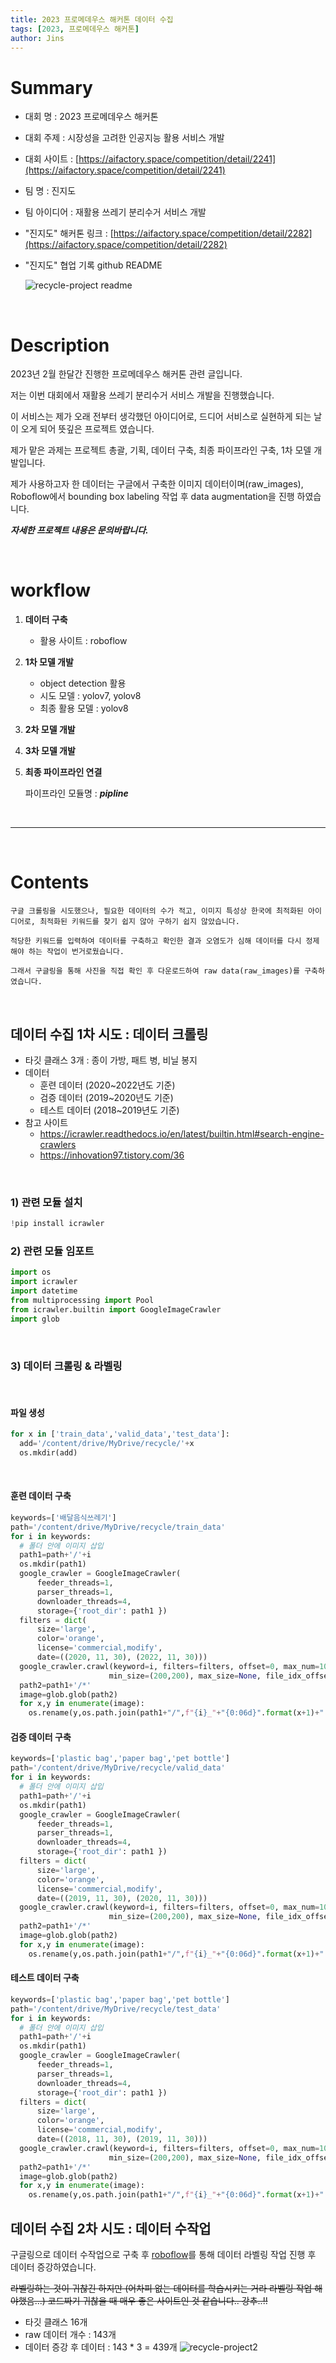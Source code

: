 ```yaml
---
title: 2023 프로메데우스 해커톤 데이터 수집
tags: [2023, 프로메데우스 해커톤]
author: Jins
---
```


# Summary
  - 대회 명 : 2023 프로메데우스 해커톤
  - 대회 주제 : 시장성을 고려한 인공지능 활용 서비스 개발
  - 대회 사이트 : [https://aifactory.space/competition/detail/2241](https://aifactory.space/competition/detail/2241)
  - 팀 명 : 진지도 
  - 팀 아이디어 : 재활용 쓰레기 분리수거 서비스 개발
  - "진지도" 해커톤 링크 : [https://aifactory.space/competition/detail/2282](https://aifactory.space/competition/detail/2282)
  - "진지도" 협업 기록 github README 

    ![recycle-project readme](../_images/recycle-project.png)

<br/>

# Description
  2023년 2월 한달간 진행한 프로메데우스 해커톤 관련 글입니다.

  저는 이번 대회에서 재활용 쓰레기 분리수거 서비스 개발을 진행했습니다. 

  이 서비스는 제가 오래 전부터 생각했던 아이디어로, 드디어 서비스로 실현하게 되는 날이 오게 되어 뜻깊은 프로젝트 였습니다.

  제가 맡은 과제는 프로젝트 총괄, 기획, 데이터 구축, 최종 파이프라인 구축, 1차 모델 개발입니다.

  제가 사용하고자 한 데이터는 구글에서 구축한 이미지 데이터이며(raw_images), Roboflow에서 bounding box labeling 작업 후 data augmentation을 진행 하였습니다. 

  ***자세한 프로젝트 내용은 문의바랍니다.***

<br/>

# workflow
  1. **데이터 구축**
        - 활용 사이트 : roboflow
  2. **1차 모델 개발**
        - object detection 활용
        - 시도 모델 : yolov7, yolov8
        - 최종 활용 모델 : yolov8

  3. **2차 모델 개발** 

  4. **3차 모델 개발**

  5. **최종 파이프라인 연결**

        파이프라인 모듈명 : ***pipline***

<br/>

---

<br/>

# Contents

    구글 크롤링을 시도했으나, 필요한 데이터의 수가 적고, 이미지 특성상 한국에 최적화된 아이디어로, 최적화된 키워드를 찾기 쉽지 않아 구하기 쉽지 않았습니다. 

    적당한 키워드를 입력하여 데이터를 구축하고 확인한 결과 오염도가 심해 데이터를 다시 정제해야 하는 작업이 번거로웠습니다. 

    그래서 구글링을 통해 사진을 직접 확인 후 다운로드하여 raw data(raw_images)를 구축하였습니다. 

<br/>

## 데이터 수집 1차 시도 : **데이터 크롤링**
- 타깃 클래스 3개 : 종이 가방, 패트 병, 비닐 봉지
- 데이터
    - 훈련 데이터 (2020~2022년도 기준)
    - 검증 데이터 (2019~2020년도 기준)
    - 테스트 데이터 (2018~2019년도 기준)
- 참고 사이트
    - https://icrawler.readthedocs.io/en/latest/builtin.html#search-engine-crawlers 
    - https://inhovation97.tistory.com/36

<br/>

### 1) 관련 모듈 설치
```python
!pip install icrawler
```

### 2) 관련 모듈 임포트
```python
import os
import icrawler
import datetime
from multiprocessing import Pool
from icrawler.builtin import GoogleImageCrawler
import glob
```

<br/>

### 3) 데이터 크롤링 & 라벨링

<br/>

#### 파일 생성
```python
for x in ['train_data','valid_data','test_data']:
  add='/content/drive/MyDrive/recycle/'+x
  os.mkdir(add)
```

<br/>

#### 훈련 데이터 구축 
```python
keywords=['배달음식쓰레기']
path='/content/drive/MyDrive/recycle/train_data'
for i in keywords:
  # 폴더 안에 이미지 삽입
  path1=path+'/'+i
  os.mkdir(path1)
  google_crawler = GoogleImageCrawler(
      feeder_threads=1,
      parser_threads=1,
      downloader_threads=4,
      storage={'root_dir': path1 })
  filters = dict(
      size='large',
      color='orange',
      license='commercial,modify',
      date=((2020, 11, 30), (2022, 11, 30)))
  google_crawler.crawl(keyword=i, filters=filters, offset=0, max_num=1000,
                      min_size=(200,200), max_size=None, file_idx_offset=0)
  path2=path1+'/*'
  image=glob.glob(path2)
  for x,y in enumerate(image):
    os.rename(y,os.path.join(path1+"/",f"{i}_"+"{0:06d}".format(x+1)+"."+y[-3:]))
```

#### 검증 데이터 구축 
```python
keywords=['plastic bag','paper bag','pet bottle']
path='/content/drive/MyDrive/recycle/valid_data'
for i in keywords:
  # 폴더 안에 이미지 삽입
  path1=path+'/'+i
  os.mkdir(path1)
  google_crawler = GoogleImageCrawler(
      feeder_threads=1,
      parser_threads=1,
      downloader_threads=4,
      storage={'root_dir': path1 })
  filters = dict(
      size='large',
      color='orange',
      license='commercial,modify',
      date=((2019, 11, 30), (2020, 11, 30)))
  google_crawler.crawl(keyword=i, filters=filters, offset=0, max_num=1000,
                      min_size=(200,200), max_size=None, file_idx_offset=0)
  path2=path1+'/*'
  image=glob.glob(path2)
  for x,y in enumerate(image):
    os.rename(y,os.path.join(path1+"/",f"{i}_"+"{0:06d}".format(x+1)+"."+y[-3:]))
```

#### 테스트 데이터 구축 
```python
keywords=['plastic bag','paper bag','pet bottle']
path='/content/drive/MyDrive/recycle/test_data'
for i in keywords:
  # 폴더 안에 이미지 삽입
  path1=path+'/'+i
  os.mkdir(path1)
  google_crawler = GoogleImageCrawler(
      feeder_threads=1,
      parser_threads=1,
      downloader_threads=4,
      storage={'root_dir': path1 })
  filters = dict(
      size='large',
      color='orange',
      license='commercial,modify',
      date=((2018, 11, 30), (2019, 11, 30)))
  google_crawler.crawl(keyword=i, filters=filters, offset=0, max_num=1000,
                      min_size=(200,200), max_size=None, file_idx_offset=0)
  path2=path1+'/*'
  image=glob.glob(path2)
  for x,y in enumerate(image):
    os.rename(y,os.path.join(path1+"/",f"{i}_"+"{0:06d}".format(x+1)+"."+y[-3:]))
```

## 데이터 수집 2차 시도 : **데이터 수작업**
구글링으로 데이터 수작업으로 구축 후 
[roboflow](https://roboflow.com/)를 통해 데이터 라벨링 작업 진행 후 데이터 증강하였습니다.

~~라벨링하는 것이 귀찮긴 하지만 (어차피 없는 데이터를 학습시키는 거라 라벨링 작업 해야했음...) 코드짜기 귀찮을 때 매우 좋은 사이트인 것 같습니다.. 강추..!!~~

- 타깃 클래스 16개 
- raw 데이터 개수 :  143개
- 데이터 증강 후 데이터 : 143 * 3 = 439개
![recycle-project2](../_images/recycle-project2.png)
